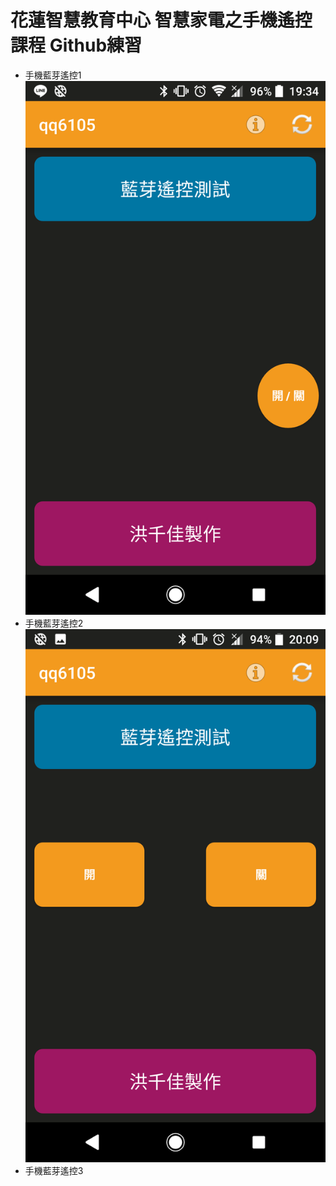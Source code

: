 # 花蓮智慧教育中心 智慧家電之手機遙控課程 Github練習
* 手機藍芽遙控1
![alt 文字](Screenshot_20190624-193409.png "手機畫面截圖")
* 手機藍芽遙控2
![alt 文字](test2.png "手機畫面截圖")
* 手機藍芽遙控3
